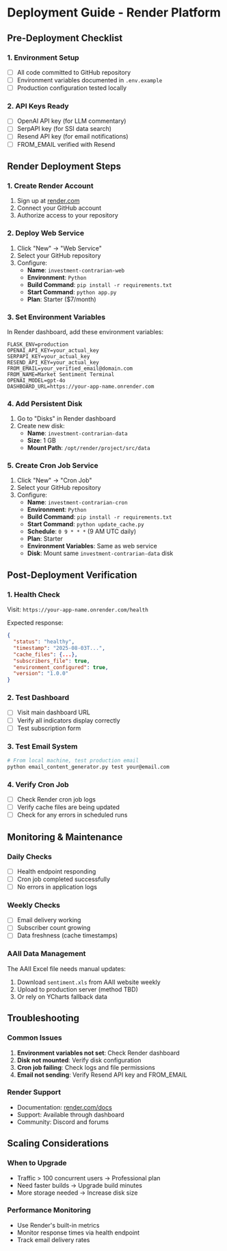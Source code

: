 # Deployment Guide - Render Platform

## Pre-Deployment Checklist

### 1. Environment Setup
- [ ] All code committed to GitHub repository
- [ ] Environment variables documented in `.env.example`
- [ ] Production configuration tested locally

### 2. API Keys Ready
- [ ] OpenAI API key (for LLM commentary)
- [ ] SerpAPI key (for SSI data search)
- [ ] Resend API key (for email notifications)
- [ ] FROM_EMAIL verified with Resend

## Render Deployment Steps

### 1. Create Render Account
1. Sign up at [render.com](https://render.com)
2. Connect your GitHub account
3. Authorize access to your repository

### 2. Deploy Web Service
1. Click "New" → "Web Service"
2. Select your GitHub repository
3. Configure:
   - **Name**: `investment-contrarian-web`
   - **Environment**: `Python`
   - **Build Command**: `pip install -r requirements.txt`
   - **Start Command**: `python app.py`
   - **Plan**: Starter ($7/month)

### 3. Set Environment Variables
In Render dashboard, add these environment variables:
```
FLASK_ENV=production
OPENAI_API_KEY=your_actual_key
SERPAPI_KEY=your_actual_key
RESEND_API_KEY=your_actual_key
FROM_EMAIL=your_verified_email@domain.com
FROM_NAME=Market Sentiment Terminal
OPENAI_MODEL=gpt-4o
DASHBOARD_URL=https://your-app-name.onrender.com
```

### 4. Add Persistent Disk
1. Go to "Disks" in Render dashboard
2. Create new disk:
   - **Name**: `investment-contrarian-data`
   - **Size**: 1 GB
   - **Mount Path**: `/opt/render/project/src/data`

### 5. Create Cron Job Service
1. Click "New" → "Cron Job"
2. Select your GitHub repository
3. Configure:
   - **Name**: `investment-contrarian-cron`
   - **Environment**: `Python`
   - **Build Command**: `pip install -r requirements.txt`
   - **Start Command**: `python update_cache.py`
   - **Schedule**: `0 9 * * *` (9 AM UTC daily)
   - **Plan**: Starter
   - **Environment Variables**: Same as web service
   - **Disk**: Mount same `investment-contrarian-data` disk

## Post-Deployment Verification

### 1. Health Check
Visit: `https://your-app-name.onrender.com/health`

Expected response:
```json
{
  "status": "healthy",
  "timestamp": "2025-08-03T...",
  "cache_files": {...},
  "subscribers_file": true,
  "environment_configured": true,
  "version": "1.0.0"
}
```

### 2. Test Dashboard
- [ ] Visit main dashboard URL
- [ ] Verify all indicators display correctly
- [ ] Test subscription form

### 3. Test Email System
```bash
# From local machine, test production email
python email_content_generator.py test your@email.com
```

### 4. Verify Cron Job
- [ ] Check Render cron job logs
- [ ] Verify cache files are being updated
- [ ] Check for any errors in scheduled runs

## Monitoring & Maintenance

### Daily Checks
- [ ] Health endpoint responding
- [ ] Cron job completed successfully
- [ ] No errors in application logs

### Weekly Checks
- [ ] Email delivery working
- [ ] Subscriber count growing
- [ ] Data freshness (cache timestamps)

### AAII Data Management
The AAII Excel file needs manual updates:
1. Download `sentiment.xls` from AAII website weekly
2. Upload to production server (method TBD)
3. Or rely on YCharts fallback data

## Troubleshooting

### Common Issues
1. **Environment variables not set**: Check Render dashboard
2. **Disk not mounted**: Verify disk configuration
3. **Cron job failing**: Check logs and file permissions
4. **Email not sending**: Verify Resend API key and FROM_EMAIL

### Render Support
- Documentation: [render.com/docs](https://render.com/docs)
- Support: Available through dashboard
- Community: Discord and forums

## Scaling Considerations

### When to Upgrade
- Traffic > 100 concurrent users → Professional plan
- Need faster builds → Upgrade build minutes
- More storage needed → Increase disk size

### Performance Monitoring
- Use Render's built-in metrics
- Monitor response times via health endpoint
- Track email delivery rates